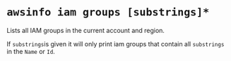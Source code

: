 # `awsinfo iam groups [substrings]*`

Lists all IAM groups in the current account and region. 

If `substrings`is given it will only print iam groups that contain all `substrings` in the `Name` or `Id`.